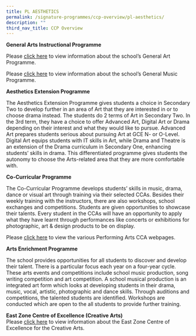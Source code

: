 ```yaml
---
title: PL AESTHETICS
permalink: /signature-programmes/ccp-overview/pl-aesthetics/
description: ""
third_nav_title: CCP Overview
---
```

**General Arts Instructional Programme**  

Please [click here](https://staging.d31lf6q9623hn3.amplifyapp.com/instructional-programmes/aesthetics/curriculum/art) to view information about the school’s General Art Programme.

Please [click here](https://staging.d31lf6q9623hn3.amplifyapp.com/instructional-programmes/aesthetics/curriculum/music) to view information about the school’s General Music Programme.  
  
**Aesthetics Extension Programme**  

The Aesthetics Extension Programme gives students a choice in Secondary Two to develop further in an area of Art that they are interested in or to choose drama instead. The students do 2 terms of Art in Secondary Two. In the 3rd term, they have a choice to offer Advanced Art, Digital Art or Drama depending on their interest and what they would like to pursue. Advanced Art prepares students serious about pursuing Art at GCE N- or O-Level. Digital Art equips students with IT skills in Art, while Drama and Theatre is an extension of the Drama curriculum in Secondary One, enhancing students’ skills in drama. This differentiated programme gives students the autonomy to choose the Arts-related area that they are more comfortable with.  
  
**Co-Curricular Programme**  

The Co-Curricular Programme develops students’ skills in music, drama, dance or visual art through training via their selected CCAs. Besides their weekly training with the instructors, there are also workshops, school exchanges and competitions. Students are given opportunities to showcase their talents. Every student in the CCAs will have an opportunity to apply what they have learnt through performances like concerts or exhibitions for photographic, art & design products to be on display.  
  
Please [click here](https://staging.d31lf6q9623hn3.amplifyapp.com/co-curricular-programmes/cca-overview) to view the various Performing Arts CCA webpages.  
  
**Arts Enrichment Programme**  

The school provides opportunities for all students to discover and develop their talent. There is a particular focus each year on a four-year cycle. These arts events and competitions include school music production, song writing competition and art competition. A school musical production is an integrated art form which looks at developing students in their drama, music, vocal, artistic, photographic and dance skills. Through auditions and competitions, the talented students are identified. Workshops are conducted which are open to the all students to provide further training.  
  
**East Zone Centre of Excellence (Creative Arts)**  
Please [click here](https://staging.d31lf6q9623hn3.amplifyapp.com/partners/east-zone-centre-of-excellence-creative-arts) to view information about the East Zone Centre of Excellence for the Creative Arts.